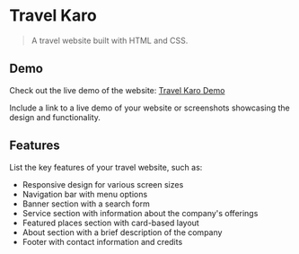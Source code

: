 # Travel Karo

> A travel website built with HTML and CSS.


## Demo

Check out the live demo of the website: [Travel Karo Demo](https://syed1811.github.io/Travel_Home_Page/)

Include a link to a live demo of your website or screenshots showcasing the design and functionality.

## Features

List the key features of your travel website, such as:

- Responsive design for various screen sizes
- Navigation bar with menu options
- Banner section with a search form
- Service section with information about the company's offerings
- Featured places section with card-based layout
- About section with a brief description of the company
- Footer with contact information and credits
